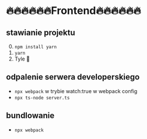 # 🔥🔥🔥🔥🔥🔥Frontend🔥🔥🔥🔥🔥🔥
## stawianie projektu
0. `npm install yarn`
1. `yarn`
2. Tyle 🦄

## odpalenie serwera developerskiego
- `npx webpack` w trybie watch:true w webpack config
- `npx ts-node server.ts`

## bundlowanie
- `npx webpack`
